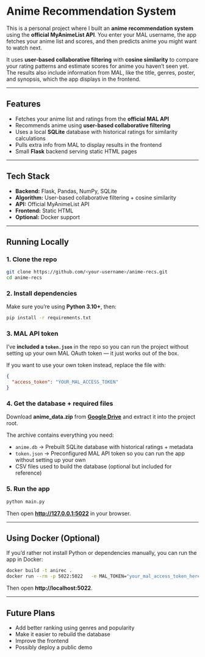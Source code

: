 # Anime Recommendation System

This is a personal project where I built an **anime recommendation system** using the **official MyAnimeList API**. You enter your MAL username, the app fetches your anime list and scores, and then predicts anime you might want to watch next.

It uses **user-based collaborative filtering** with **cosine similarity** to compare your rating patterns and estimate scores for anime you haven’t seen yet. The results also include information from MAL, like the title, genres, poster, and synopsis, which the app displays in the frontend.

---

## Features
- Fetches your anime list and ratings from the **official MAL API**  
- Recommends anime using **user-based collaborative filtering**  
- Uses a local **SQLite** database with historical ratings for similarity calculations  
- Pulls extra info from MAL to display results in the frontend  
- Small **Flask** backend serving static HTML pages

---

## Tech Stack
- **Backend:** Flask, Pandas, NumPy, SQLite  
- **Algorithm:** User-based collaborative filtering + cosine similarity  
- **API:** Official MyAnimeList API  
- **Frontend:** Static HTML  
- **Optional:** Docker support

---

## Running Locally

### 1. Clone the repo
```bash
git clone https://github.com/<your-username>/anime-recs.git
cd anime-recs
```

### 2. Install dependencies
Make sure you’re using **Python 3.10+**, then:
```bash
pip install -r requirements.txt
```

### 3. MAL API token  
I’ve **included a `token.json`** in the repo so you can run the project without setting up your own MAL OAuth token — it just works out of the box.  

If you want to use your own token instead, replace the file with:
```json
{
  "access_token": "YOUR_MAL_ACCESS_TOKEN"
}
```

### 4. Get the database + required files
Download **anime_data.zip** from **[Google Drive](<https://drive.google.com/file/d/1taEeNcN78G4cSR0fgpBYouTL4Dc4qL-o/view?usp=sharing>)** and extract it into the project root.

The archive contains everything you need:
- `anime.db` → Prebuilt SQLite database with historical ratings + metadata
- `token.json` → Preconfigured MAL API token so you can run the app without setting up your own
- CSV files used to build the database (optional but included for reference)


### 5. Run the app
```bash
python main.py
```
Then open **http://127.0.0.1:5022** in your browser.

---

## Using Docker (Optional)

If you’d rather not install Python or dependencies manually, you can run the app in Docker:

```bash
docker build -t anirec .
docker run --rm -p 5022:5022   -e MAL_TOKEN="your_mal_access_token_here"   -v "$(pwd)/anime.db:/app/anime.db:ro"   anirec
```

Then open **http://localhost:5022**.

---

## Future Plans
- Add better ranking using genres and popularity  
- Make it easier to rebuild the database  
- Improve the frontend  
- Possibly deploy a public demo
